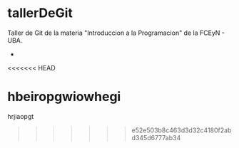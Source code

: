 # tallerDeGit

Taller de Git de la materia "Introduccion a la Programacion" de la FCEyN - UBA.

-

<<<<<<< HEAD

hbeiropgwiowhegi
=======
hrjiaopgt
>>>>>>> e52e503b8c463d3d32c4180f2abd345d6777ab34
